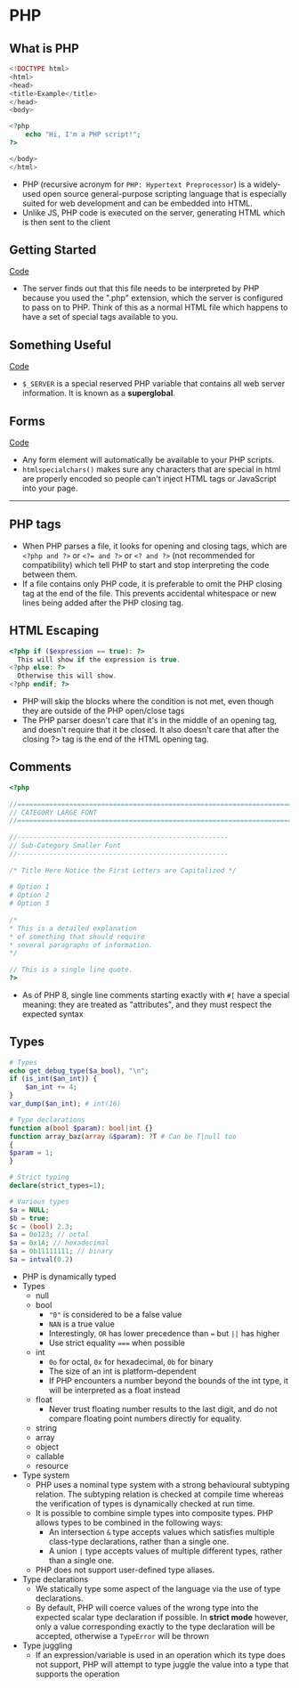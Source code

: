 # PHP

## What is PHP

```php
<!DOCTYPE html>
<html>
<head>
<title>Example</title>
</head>
<body>

<?php
	echo "Hi, I'm a PHP script!";
?>

</body>
</html>
```

- PHP (recursive acronym for `PHP: Hypertext Preprocessor`) is a widely-used open source general-purpose scripting language that is especially suited for web development and can be embedded into HTML.
- Unlike JS, PHP code is executed on the server, generating HTML which is then sent to the client

## Getting Started

[Code](./code/first_page.php)

- The server finds out that this file needs to be interpreted by PHP because you used the ".php" extension, which the server is configured to pass on to PHP. Think of this as a normal HTML file which happens to have a set of special tags available to you.

## Something Useful

[Code](./code/useful.php)

- `$_SERVER` is a special reserved PHP variable that contains all web server information. It is known as a **superglobal**.

## Forms

[Code](./code/form.php)

- Any form element will automatically be available to your PHP scripts.
- `htmlspecialchars()` makes sure any characters that are special in html are properly encoded so people can't inject HTML tags or JavaScript into your page.

---

## PHP tags

- When PHP parses a file, it looks for opening and closing tags, which are `<?php and ?>` or `<?= and ?>` or `<? and ?>` (not recommended for compatibility) which tell PHP to start and stop interpreting the code between them.
- If a file contains only PHP code, it is preferable to omit the PHP closing tag at the end of the file. This prevents accidental whitespace or new lines being added after the PHP closing tag.

## HTML Escaping

```php
<?php if ($expression == true): ?>
  This will show if the expression is true.
<?php else: ?>
  Otherwise this will show.
<?php endif; ?>
```

- PHP will skip the blocks where the condition is not met, even though they are outside of the PHP open/close tags
- The PHP parser doesn't care that it's in the middle of an opening tag, and doesn't require that it be closed. It also doesn't care that after the closing ?> tag is the end of the HTML opening tag.

## Comments

```php
<?php  
  
//======================================================================  
// CATEGORY LARGE FONT  
//======================================================================  
  
//-----------------------------------------------------  
// Sub-Category Smaller Font  
//-----------------------------------------------------  
  
/* Title Here Notice the First Letters are Capitalized */  
  
# Option 1  
# Option 2  
# Option 3  
  
/*  
* This is a detailed explanation  
* of something that should require  
* several paragraphs of information.  
*/  
  
// This is a single line quote.  
?>
```

- As of PHP 8, single line comments starting exactly with `#[` have a special meaning: they are treated as "attributes", and they must respect the expected syntax

## Types

```php
# Types
echo get_debug_type($a_bool), "\n";
if (is_int($an_int)) {  
	$an_int += 4;  
}  
var_dump($an_int); # int(16)

# Type declarations
function a(bool $param): bool|int {}
function array_baz(array &$param): ?T # Can be T|null too
{  
$param = 1;  
}

# Strict typing
declare(strict_types=1);

# Various types
$a = NULL;
$b = true;
$c = (bool) 2.3;
$a = 0o123; // octal
$a = 0x1A; // hexadecimal  
$a = 0b11111111; // binary
$a = intval(0.2)
```

- PHP is dynamically typed
- Types
	- null
	- bool
		- `"0"` is considered to be a false value
		- `NAN` is a true value
		- Interestingly, `OR` has lower precedence than `=` but `||` has higher
		- Use strict equality `===` when possible
	- int
		- `0o` for octal, `0x` for hexadecimal, `0b` for binary
		- The size of an int is platform-dependent
		- If PHP encounters a number beyond the bounds of the int type, it will be interpreted as a float instead
	- float
		- Never trust floating number results to the last digit, and do not compare floating point numbers directly for equality.
	- string
	- array
	- object
	- callable
	- resource
- Type system
	- PHP uses a nominal type system with a strong behavioural subtyping relation. The subtyping relation is checked at compile time whereas the verification of types is dynamically checked at run time.
	- It is possible to combine simple types into composite types. PHP allows types to be combined in the following ways:
		- An intersection `&` type accepts values which satisfies multiple class-type declarations, rather than a single one.
		- A union `|` type accepts values of multiple different types, rather than a single one.
	- PHP does not support user-defined type aliases.
- Type declarations
	- We statically type some aspect of the language via the use of type declarations.
	- By default, PHP will coerce values of the wrong type into the expected scalar type declaration if possible. In **strict mode** however, only a value corresponding exactly to the type declaration will be accepted, otherwise a `TypeError` will be thrown
- Type juggling
	-  If an expression/variable is used in an operation which its type does not support, PHP will attempt to type juggle the value into a type that supports the operation

